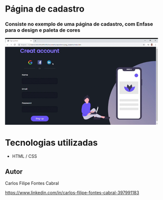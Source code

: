 # Página de cadastro

### Consiste no exemplo de uma página de cadastro, com Enfase para o design e paleta de cores

![pagina de cadastro](https://github.com/filipecabral18/pagina-de-cadastro/blob/main/Sign-up%20form.gif)

# Tecnologias utilizadas
- HTML / CSS 

## Autor 

Carlos Filipe Fontes Cabral

https://www.linkedin.com/in/carlos-filipe-fontes-cabral-397991183
